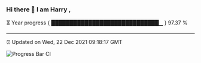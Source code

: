 ### Hi there 👋 I am Harry , 

⏳ Year progress { █████████████████████████████▁ } 97.37 %

---

⏰ Updated on Wed, 22 Dec 2021 09:18:17 GMT

![Progress Bar CI](https://github.com/duykhang68/duykhang68/workflows/Progress%20Bar%20CI/badge.svg)
